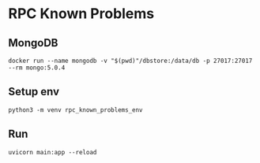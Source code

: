 # RPC Known Problems

## MongoDB

```
docker run --name mongodb -v "$(pwd)"/dbstore:/data/db -p 27017:27017 --rm mongo:5.0.4
```

## Setup env

```
python3 -m venv rpc_known_problems_env
```

## Run

```
uvicorn main:app --reload
```
